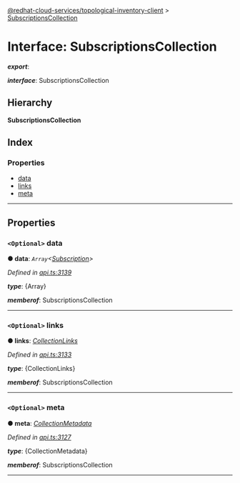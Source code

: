 [@redhat-cloud-services/topological-inventory-client](../README.md) > [SubscriptionsCollection](../interfaces/subscriptionscollection.md)

# Interface: SubscriptionsCollection

*__export__*: 

*__interface__*: SubscriptionsCollection

## Hierarchy

**SubscriptionsCollection**

## Index

### Properties

* [data](subscriptionscollection.md#data)
* [links](subscriptionscollection.md#links)
* [meta](subscriptionscollection.md#meta)

---

## Properties

<a id="data"></a>

### `<Optional>` data

**● data**: *`Array`<[Subscription](subscription.md)>*

*Defined in [api.ts:3139](https://github.com/RedHatInsights/javascript-clients/blob/master/packages/topological-inventory/api.ts#L3139)*

*__type__*: {Array}

*__memberof__*: SubscriptionsCollection

___
<a id="links"></a>

### `<Optional>` links

**● links**: *[CollectionLinks](collectionlinks.md)*

*Defined in [api.ts:3133](https://github.com/RedHatInsights/javascript-clients/blob/master/packages/topological-inventory/api.ts#L3133)*

*__type__*: {CollectionLinks}

*__memberof__*: SubscriptionsCollection

___
<a id="meta"></a>

### `<Optional>` meta

**● meta**: *[CollectionMetadata](collectionmetadata.md)*

*Defined in [api.ts:3127](https://github.com/RedHatInsights/javascript-clients/blob/master/packages/topological-inventory/api.ts#L3127)*

*__type__*: {CollectionMetadata}

*__memberof__*: SubscriptionsCollection

___

